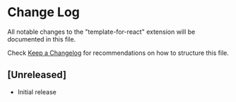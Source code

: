 # Change Log

All notable changes to the "template-for-react" extension will be documented in this file.

Check [Keep a Changelog](http://keepachangelog.com/) for recommendations on how to structure this file.

## [Unreleased]

- Initial release